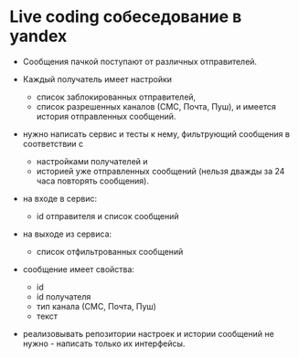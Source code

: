 # Live coding собеседование в yandex

- Сообщения пачкой поступают от различных отправителей.

- Каждый получатель имеет настройки
  - список заблокированных отправителей,
  - список разрешенных каналов (СМС, Почта, Пуш),
    и имеется история отправленных сообщений.

- нужно написать сервис и тесты к нему, фильтрующий сообщения в соответствии с
  - настройками получателей и
  - историей уже отправленных сообщений (нельзя дважды за 24 часа повторять сообщения).

- на входе в сервис:
  - id отправителя и список сообщений

- на выходе из сервиса:
  - список отфильтрованных сообщений

- сообщение имеет свойства:
  - id
  - id получателя
  - тип канала (СМС, Почта, Пуш)
  - текст

- реализовывать репозитории настроек и истории сообщений не нужно - написать только их интерфейсы.